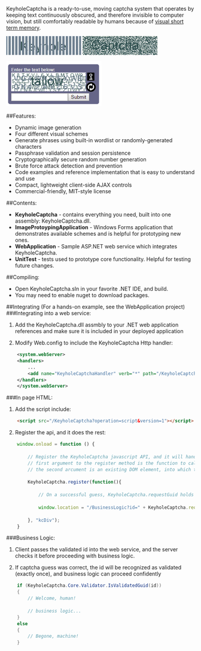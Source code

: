 KeyholeCaptcha is a ready-to-use, moving captcha system that operates by
keeping text continuously obscured, and therefore invisible to computer vision,
but still comfortably readable by humans because of [visual short term memory](https://en.wikipedia.org/wiki/Visual_short-term_memory "Wikipedia"). 

![alt text](https://github.com//etray/KeyholeCaptcha/blob/master/Images/Keyhole.gif?raw=true "Keyhole")
![alt text](https://github.com//etray/KeyholeCaptcha/blob/master/Images/Captcha.gif?raw=true "Captcha")

![alt text](https://github.com//etray/KeyholeCaptcha/blob/master/Images/Screenshot.png?raw=true "Screenshot")

##Features: 
- Dynamic image generation
- Four different visual schemes
- Generate phrases using built-in wordlist or randomly-generated characters
- Passphrase validation and session persistence
- Cryptographically secure random number generation
- Brute force attack detection and prevention
- Code examples and reference implementation that is easy to understand and use
- Compact, lightweight client-side AJAX controls
- Commercial-friendly, MIT-style license

##Contents:
- **KeyholeCaptcha** - contains everything you need, built into one assembly: 
  KeyholeCaptcha.dll.
- **ImageProtoypingApplication** - Windows Forms application that demonstrates
  available schemes and is helpful for prototyping new ones.
- **WebApplication** - Sample ASP.NET web service which integrates KeyholeCaptcha.
- **UnitTest** - tests used to prototype core functionality. Helpful for
  testing future changes.

##Compiling:
- Open KeyholeCaptcha.sln in your favorite .NET IDE, and build.
- You may need to enable nuget to download packages.

##Integrating
(For a hands-on example, see the WebApplication project)
###Integrating into a web service:

1. Add the KeyholeCaptcha.dll assmbly to your .NET web application references and 
   make sure it is included in your deployed application

2. Modify Web.config to include the KeyholeCaptcha Http handler:

```xml
	<system.webServer>
	<handlers>
		...
		<add name="KeyholeCaptchaHandler" verb="*" path="/KeyholeCaptcha" type="KeyholeCaptcha.Web.KeyholeCaptchaHandler" preCondition="integratedMode,runtimeVersionv4.0" />
	</handlers>
	</system.webServer>
```

###In page HTML: 

1. Add the script include:
```html
	<script src="/KeyholeCaptcha?operation=script&version=1"></script>
```
2. Register the api, and it does the rest:
```javascript
	window.onload = function () {

		// Register the KeyholeCaptcha javascript API, and it will handle the rest.
		// first argument to the register method is the function to call when captcha guess is correct.
		// the second arcument is an existing DOM element, into which the captcha control will be built.

		KeyholeCaptcha.register(function(){
				
			// On a successful guess, KeyholeCaptcha.requestGuid holds a token which can be passed to your web service.
				
			window.location = "/BusinessLogic?id=" + KeyholeCaptcha.requestGuid;			

		}, "kcDiv");
	}

```

###Business Logic:
	
1. Client passes the validated id into the web service, and the server checks it before proceeding with business logic.

2. If captcha guess was correct, the id will be recognized as validated (exactly once), and business logic can proceed confidently

```cs
    if (KeyholeCaptcha.Core.Validator.IsValidatedGuid(id))
    {
        // Welcome, human!

		// business logic...
    }
    else
    {
        // Begone, machine!
    }
```
